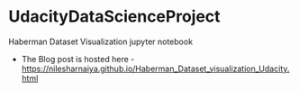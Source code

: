 # UdacityDataScienceProject
Haberman Dataset Visualization jupyter notebook 

* The Blog post is hosted here - https://nilesharnaiya.github.io/Haberman_Dataset_visualization_Udacity.html
